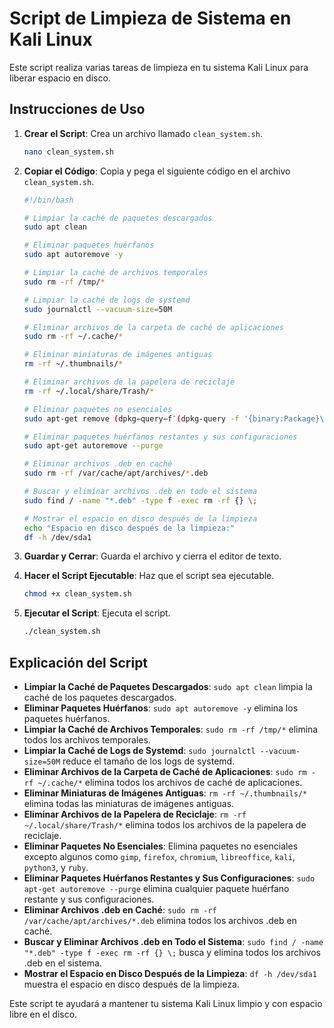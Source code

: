 # Script de Limpieza de Sistema en Kali Linux

Este script realiza varias tareas de limpieza en tu sistema Kali Linux para liberar espacio en disco.

## Instrucciones de Uso

1. **Crear el Script**: Crea un archivo llamado `clean_system.sh`.

    ```sh
    nano clean_system.sh
    ```

2. **Copiar el Código**: Copia y pega el siguiente código en el archivo `clean_system.sh`.

    ```bash
    #!/bin/bash

    # Limpiar la caché de paquetes descargados
    sudo apt clean

    # Eliminar paquetes huérfanos
    sudo apt autoremove -y

    # Limpiar la caché de archivos temporales
    sudo rm -rf /tmp/*

    # Limpiar la caché de logs de systemd
    sudo journalctl --vacuum-size=50M

    # Eliminar archivos de la carpeta de caché de aplicaciones
    sudo rm -rf ~/.cache/*

    # Eliminar miniaturas de imágenes antiguas
    rm -rf ~/.thumbnails/*

    # Eliminar archivos de la papelera de reciclaje
    rm -rf ~/.local/share/Trash/*

    # Eliminar paquetes no esenciales
    sudo apt-get remove (dpkg−query−f′(dpkg-query -f '{binary:Package}\n' -W '*' | grep -vE '^gimp-.*′|grep−v′firefox−.∗' | grep -v '^firefox-.*' | grep -v '^chromium-.*′|grep−v′libreoffice−.∗' | grep -v '^libreoffice-.*' | grep -v '^kali-.*′|grep−v′python3.∗' | grep -v '^python3.*' | grep -v '^ruby.*$')

    # Eliminar paquetes huérfanos restantes y sus configuraciones
    sudo apt-get autoremove --purge

    # Eliminar archivos .deb en caché
    sudo rm -rf /var/cache/apt/archives/*.deb

    # Buscar y eliminar archivos .deb en todo el sistema
    sudo find / -name "*.deb" -type f -exec rm -rf {} \;

    # Mostrar el espacio en disco después de la limpieza
    echo "Espacio en disco después de la limpieza:"
    df -h /dev/sda1
    ```

3. **Guardar y Cerrar**: Guarda el archivo y cierra el editor de texto.

4. **Hacer el Script Ejecutable**: Haz que el script sea ejecutable.

    ```sh
    chmod +x clean_system.sh
    ```

5. **Ejecutar el Script**: Ejecuta el script.

    ```sh
    ./clean_system.sh
    ```

## Explicación del Script

- **Limpiar la Caché de Paquetes Descargados**: `sudo apt clean` limpia la caché de los paquetes descargados.
- **Eliminar Paquetes Huérfanos**: `sudo apt autoremove -y` elimina los paquetes huérfanos.
- **Limpiar la Caché de Archivos Temporales**: `sudo rm -rf /tmp/*` elimina todos los archivos temporales.
- **Limpiar la Caché de Logs de Systemd**: `sudo journalctl --vacuum-size=50M` reduce el tamaño de los logs de systemd.
- **Eliminar Archivos de la Carpeta de Caché de Aplicaciones**: `sudo rm -rf ~/.cache/*` elimina todos los archivos de caché de aplicaciones.
- **Eliminar Miniaturas de Imágenes Antiguas**: `rm -rf ~/.thumbnails/*` elimina todas las miniaturas de imágenes antiguas.
- **Eliminar Archivos de la Papelera de Reciclaje**: `rm -rf ~/.local/share/Trash/*` elimina todos los archivos de la papelera de reciclaje.
- **Eliminar Paquetes No Esenciales**: Elimina paquetes no esenciales excepto algunos como `gimp`, `firefox`, `chromium`, `libreoffice`, `kali`, `python3`, y `ruby`.
- **Eliminar Paquetes Huérfanos Restantes y Sus Configuraciones**: `sudo apt-get autoremove --purge` elimina cualquier paquete huérfano restante y sus configuraciones.
- **Eliminar Archivos .deb en Caché**: `sudo rm -rf /var/cache/apt/archives/*.deb` elimina todos los archivos .deb en caché.
- **Buscar y Eliminar Archivos .deb en Todo el Sistema**: `sudo find / -name "*.deb" -type f -exec rm -rf {} \;` busca y elimina todos los archivos .deb en el sistema.
- **Mostrar el Espacio en Disco Después de la Limpieza**: `df -h /dev/sda1` muestra el espacio en disco después de la limpieza.

Este script te ayudará a mantener tu sistema Kali Linux limpio y con espacio libre en el disco.

